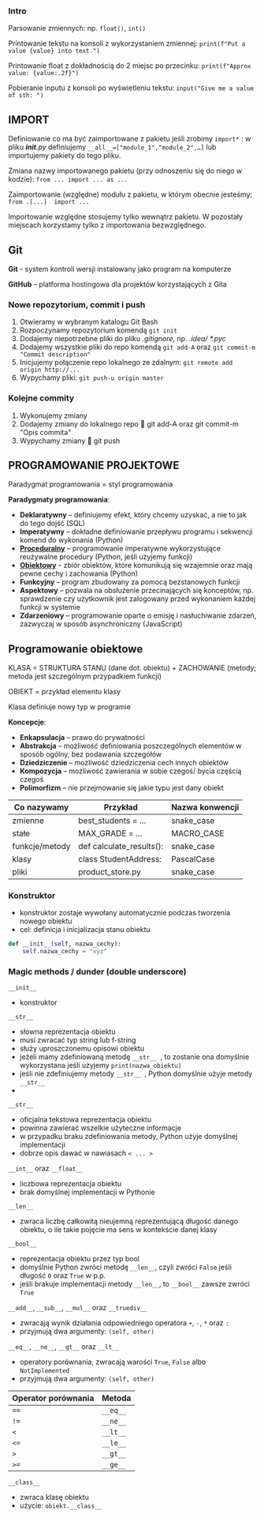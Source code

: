 ### Intro
Parsowanie zmiennych: np. ```float()```, ```int()```

Printowanie tekstu na konsoli z wykorzystaniem zmiennej: ```print(f"Put a value {value} into text.")```

Printowanie float z dokładnością do 2 miejsc po przecinku: ```print(f"Approx value: {value:.2f}")```

Pobieranie inputu z konsoli po wyświetleniu tekstu: ```input("Give me a value of sth: ")```

## IMPORT
Definiowanie co ma być zaimportowane z pakietu jeśli zrobimy ```import*``` : w pliku ___init__.py_ definiujemy
```__all__=["module_1","module_2",…]``` lub importujemy pakiety do tego pliku.

Zmiana nazwy importowanego pakietu (przy odnoszeniu się do niego w kodzie): ```from ... import ... as ...```

Zaimportowanie (względne) modułu z pakietu, w którym obecnie jesteśmy: ```from .[...]  import ...```

Importowanie względne stosujemy tylko wewnątrz pakietu. W pozostały miejscach korzystamy tylko z importowania bezwzględnego.

## Git
**Git** - system kontroli wersji instalowany jako program na komputerze

**GitHub** – platforma hostingowa dla projektów korzystających z Gita

### Nowe repozytorium, commit i push
1. Otwieramy w wybranym katalogu Git Bash
2. Rozpoczynamy repozytorium komendą ```git init```
3. Dodajemy niepotrzebne pliki do pliku _.gitignore_, np. _.idea/   *.pyc_ 
4. Dodajemy wszystkie pliki do repo komendą ```git add-A``` oraz ```git commit-m "Commit description"```
5. Inicjujemy połączenie repo lokalnego ze zdalnym: ```git remote add origin http://...```
6. Wypychamy pliki: ```git push-u origin master```

### Kolejne commity
1. Wykonujemy zmiany
2. Dodajemy zmiany do lokalnego repo  git add-A oraz git commit-m "Opis commita"
3. Wypychamy zmiany  git push


## PROGRAMOWANIE PROJEKTOWE
Paradygmat programowania = styl programowania 

**Paradygmaty programowania**: 
- **Deklaratywny** – definiujemy efekt, który chcemy uzyskać, a nie to jak do tego dojść (SQL)
- **Imperatywny** – dokładne definiowanie przepływu programu i sekwencji komend do wykonania (Python)
- <ins>**Proceduralny**</ins> – programowanie imperatywne wykorzystujące reużywalne procedury (Python, jeśli użyjemy funkcji)
- <ins>**Obiektowy**</ins> – zbiór obiektów, które komunikują się wzajemnie oraz mają pewne cechy i zachowania (Python)
- **Funkcyjny** – program zbudowany za pomocą bezstanowych funkcji
- **Aspektowy** – pozwala na obsłużenie przecinających się konceptów, np. sprawdzenie czy użytkownik jest zalogowany przed wykonaniem każdej funkcji w systemie
- **Zdarzeniowy** – programowanie oparte o emisję i nasłuchiwanie zdarzeń, zazwyczaj w sposób asynchroniczny (JavaScript)

## Programowanie obiektowe
KLASA = STRUKTURA STANU (dane dot. obiektu) + ZACHOWANIE (metody; metoda jest szczególnym przypadkiem funkcji)

OBIEKT = przykład elementu klasy

Klasa definiuje nowy typ w programie

**Koncepcje**:
- **Enkapsulacja** – prawo do prywatności
- **Abstrakcja** – możliwość definiowania poszczególnych elementów w sposób ogólny, bez podawania szczegółów
- **Dziedziczenie** – możliwość dziedziczenia cech innych obiektów
- **Kompozycja** – możliwość zawierania w sobie czegoś/ bycia częścią czegoś
- **Polimorfizm** – nie przejmowanie się jakie typu jest dany obiekt

| Co nazywamy    | Przykład                 | Nazwa konwencji | 
|----------------|--------------------------|-----------------|
| zmienne        | best_students = ...      | snake_case      |    
| stałe          | MAX_GRADE = ...          | MACRO_CASE      |
| funkcje/metody | def calculate_results(): | snake_case      |
| klasy          | class StudentAddress:    | PascalCase      |
| pliki          | product_store.py         | snake_case      |



### Konstruktor
- konstruktor zostaje wywołany automatycznie podczas tworzenia nowego obiektu
- cel: definicja i inicjalizacja stanu obiektu
```python
def __init__(self, nazwa_cechy):
    self.nazwa_cechy = "xyz"
```

### Magic methods / dunder (double underscore)
```__init__ ```
- konstruktor

```__str__ ```
- słowna reprezentacja obiektu
- musi zwracać typ string lub f-string
- służy uproszczonemu opisowi obiektu
- jeżeli mamy zdefiniowaną metodę ```__str__ ```, to zostanie ona domyślnie wykorzystana jeśli użyjemy ```print(nazwa_obiektu)```
- jeśli nie zdefiniujemy metody ```__str__ ```, Python domyślnie użyje metody ```__str__ ```
- 
```__str__ ```
- oficjalna tekstowa reprezentacja obiektu
- powinna zawierać wszelkie użyteczne informacje
- w przypadku braku zdefiniowania metody, Python użyje domyślnej implementacji
- dobrze opis dawać w nawiasach ```< ... >```

`__int__` oraz ```__float__```
- liczbowa reprezentacja obiektu
- brak domyślnej implementacji w Pythonie

```__len__```
- zwraca liczbę całkowitą nieujemną reprezentującą długość danego obiektu, o ile takie pojęcie ma sens w kontekście danej klasy

```__bool__```
- reprezentacja obiektu przez typ bool
- domyślnie Python zwróci metodę ```__len__```, czyli zwróci ```False``` jeśli długość ```0``` oraz ```True``` w p.p.
- jeśli brakuje implementacji metody ```__len__```, to ```__bool__``` zawsze zwróci ```True```

```__add__```, ```__sub__```, ```__mul__``` oraz ```__truediv__```
- zwracają wynik działania odpowiedniego operatora ```+```, ```-```, ```*``` oraz ```:```
- przyjmują dwa argumenty: ```(self, other)```

`__eq__`, `__ne__`, `__gt__` oraz `__lt__`
- operatory porównania, zwracają warości `True`, `False` albo `NotImplemented`
- przyjmują dwa argumenty: `(self, other)`

| Operator porównania   | Metoda    |
|-----------------------|-----------|
| `==`                  | `__eq__`  |
| `!=`                  | `__ne__`  |
| `<`                   | `__lt__`  |
| `<=`                  | `__le__`  |
| `>`                   | `__gt__`  |
| `>=`                  | `__ge__`  |


`__class__`
- zwraca klasę obiektu
- użycie: `obiekt.__class__`

